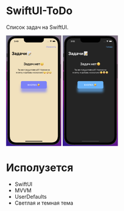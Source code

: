 # SwiftUI-ToDo
Список задач на SwiftUI.

<img src="https://github.com/profoundA/SwiftUI-ToDo/blob/main/Resouces/1.png" width="150" height="300" /> <img src="https://github.com/profoundA/SwiftUI-ToDo/blob/main/Resouces/2.png" width="150" height="300" />

# Исполузется 
- SwiftUI
- MVVM
- UserDefaults
- Светлая и темная тема
